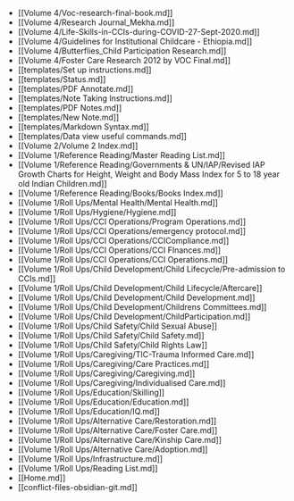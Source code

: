 - [[Volume 4/Voc-research-final-book.md]]
- [[Volume 4/Research Journal_Mekha.md]]
- [[Volume 4/Life-Skills-in-CCIs-during-COVID-27-Sept-2020.md]]
- [[Volume 4/Guidelines for Institutional Childcare - Ethiopia.md]]
- [[Volume 4/Butterflies_Child Participation Research.md]]
- [[Volume 4/Foster Care Research 2012 by VOC Final.md]]
- [[templates/Set up instructions.md]]
- [[templates/Status.md]]
- [[templates/PDF Annotate.md]]
- [[templates/Note Taking Instructions.md]]
- [[templates/PDF Notes.md]]
- [[templates/New Note.md]]
- [[templates/Markdown Syntax.md]]
- [[templates/Data view useful commands.md]]
- [[Volume 2/Volume 2 Index.md]]
- [[Volume 1/Reference Reading/Master Reading List.md]]
- [[Volume 1/Reference Reading/Governments & UN/IAP/Revised IAP Growth Charts for Height, Weight and Body Mass Index for 5 to 18 year old Indian Children.md]]
- [[Volume 1/Reference Reading/Books/Books Index.md]]
- [[Volume 1/Roll Ups/Mental Health/Mental Health.md]]
- [[Volume 1/Roll Ups/Hygiene/Hygiene.md]]
- [[Volume 1/Roll Ups/CCI Operations/Program Operations.md]]
- [[Volume 1/Roll Ups/CCI Operations/emergency protocol.md]]
- [[Volume 1/Roll Ups/CCI Operations/CCICompliance.md]]
- [[Volume 1/Roll Ups/CCI Operations/CCI FInances.md]]
- [[Volume 1/Roll Ups/CCI Operations/CCI Operations.md]]
- [[Volume 1/Roll Ups/Child Development/Child Lifecycle/Pre-admission to CCIs.md]]
- [[Volume 1/Roll Ups/Child Development/Child Lifecycle/Aftercare]]
- [[Volume 1/Roll Ups/Child Development/Child Development.md]]
- [[Volume 1/Roll Ups/Child Development/Childrens Committees.md]]
- [[Volume 1/Roll Ups/Child Development/ChildParticipation.md]]
- [[Volume 1/Roll Ups/Child Safety/Child Sexual Abuse]]
- [[Volume 1/Roll Ups/Child Safety/Child Safety.md]]
- [[Volume 1/Roll Ups/Child Safety/Child Rights Law]]
- [[Volume 1/Roll Ups/Caregiving/TIC-Trauma Informed Care.md]]
- [[Volume 1/Roll Ups/Caregiving/Care Practices.md]]
- [[Volume 1/Roll Ups/Caregiving/Caregiving.md]]
- [[Volume 1/Roll Ups/Caregiving/Individualised Care.md]]
- [[Volume 1/Roll Ups/Education/Skilling]]
- [[Volume 1/Roll Ups/Education/Education.md]]
- [[Volume 1/Roll Ups/Education/IQ.md]]
- [[Volume 1/Roll Ups/Alternative Care/Restoration.md]]
- [[Volume 1/Roll Ups/Alternative Care/Foster Care.md]]
- [[Volume 1/Roll Ups/Alternative Care/Kinship Care.md]]
- [[Volume 1/Roll Ups/Alternative Care/Adoption.md]]
- [[Volume 1/Roll Ups/Infrastructure.md]]
- [[Volume 1/Roll Ups/Reading List.md]]
- [[Home.md]]
- [[conflict-files-obsidian-git.md]]